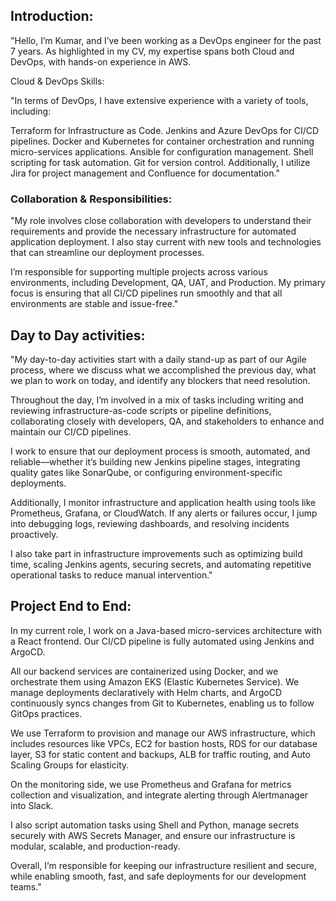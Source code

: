 
## Introduction:

"Hello, I’m Kumar, and I’ve been working as a DevOps engineer for the past 7 years. As highlighted in my CV, my expertise spans both Cloud and DevOps, with hands-on experience in AWS.

Cloud & DevOps Skills:

"In terms of DevOps, I have extensive experience with a variety of tools, including:

Terraform for Infrastructure as Code.
Jenkins and Azure DevOps for CI/CD pipelines.
Docker and Kubernetes for container orchestration and running micro-services applications.
Ansible for configuration management.
Shell scripting for task automation.
Git for version control.
Additionally, I utilize Jira for project management and Confluence for documentation."

### Collaboration & Responsibilities:

"My role involves close collaboration with developers to understand their requirements and provide the necessary infrastructure for automated application deployment. I also stay current with new tools and technologies that can streamline our deployment processes.

I’m responsible for supporting multiple projects across various environments, including Development, QA, UAT, and Production. My primary focus is ensuring that all CI/CD pipelines run smoothly and that all environments are stable and issue-free."


## Day to Day activities:

"My day-to-day activities start with a daily stand-up as part of our Agile process, where we discuss what we accomplished the previous day, what we plan to work on today, and identify any blockers that need resolution.

Throughout the day, I’m involved in a mix of tasks including writing and reviewing infrastructure-as-code scripts or pipeline definitions, collaborating closely with developers, QA, and stakeholders to enhance and maintain our CI/CD pipelines.

I work to ensure that our deployment process is smooth, automated, and reliable—whether it’s building new Jenkins pipeline stages, integrating quality gates like SonarQube, or configuring environment-specific deployments.

Additionally, I monitor infrastructure and application health using tools like Prometheus, Grafana, or CloudWatch. If any alerts or failures occur, I jump into debugging logs, reviewing dashboards, and resolving incidents proactively.

I also take part in infrastructure improvements such as optimizing build time, scaling Jenkins agents, securing secrets, and automating repetitive operational tasks to reduce manual intervention."


## Project End to End:

In my current role, I work on a Java-based micro-services architecture with a React frontend. Our CI/CD pipeline is fully automated using Jenkins and ArgoCD.

All our backend services are containerized using Docker, and we orchestrate them using Amazon EKS (Elastic Kubernetes Service). We manage deployments declaratively with Helm charts, and ArgoCD continuously syncs changes from Git to Kubernetes, enabling us to follow GitOps practices.

We use Terraform to provision and manage our AWS infrastructure, which includes resources like VPCs, EC2 for bastion hosts, RDS for our database layer, S3 for static content and backups, ALB for traffic routing, and Auto Scaling Groups for elasticity.

On the monitoring side, we use Prometheus and Grafana for metrics collection and visualization, and integrate alerting through Alertmanager into Slack.

I also script automation tasks using Shell and Python, manage secrets securely with AWS Secrets Manager, and ensure our infrastructure is modular, scalable, and production-ready.

Overall, I’m responsible for keeping our infrastructure resilient and secure, while enabling smooth, fast, and safe deployments for our development teams."

